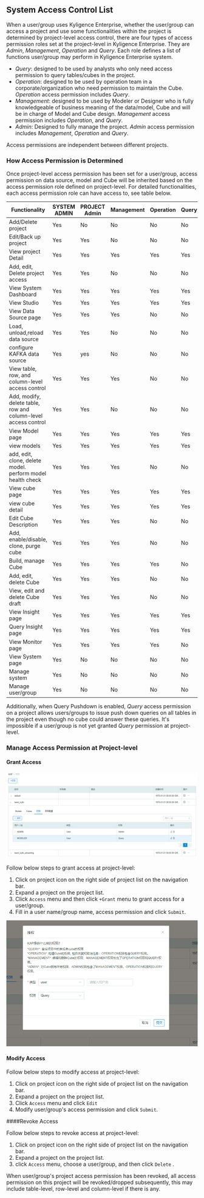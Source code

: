 ## System Access Control List

When a user/group uses Kyligence Enterprise, whether the user/group can access a project and use some functionalities within the project is determined by project-level access control, there are four types of access permission roles set at the project-level in Kyligence Enterprise. They are *Admin*, *Management*, *Operation* and *Query*. Each role defines a list of functions user/group may perform in Kyligence Enterprise system. 

- *Query*: designed to be used by analysts who only need access permission to query tables/cubes in the project.
- *Operation*: designed to be used by operation team in a corporate/organization who need permission to maintain the Cube. *Operation* access permission includes *Query*.
- *Management*: designed to be used by Modeler or Designer who is fully knowledgeable of business meaning of the data/model, Cube and will be in charge of Model and Cube design. *Management* access permission includes *Operation*, and *Query*.
- *Admin*: Designed to fully manage the project. *Admin* access permission includes *Management*, *Operation* and *Query*.

Access permissions are independent between different projects. 

### How Access Permission is Determined

Once project-level access permission has been set for a user/group, access permission on data source, model and Cube will be inherited based on the access permission role defined on project-level. For detailed functionalities, each access permission role can have access to, see table below. 

| Functionality                                                | SYSTEM ADMIN | PROJECT Admin | Management | Operation | Query |
| ------------------------------------------------------------ | ------------ | ------------- | ---------- | --------- | ----- |
| Add/Delete  project                                          | Yes          | No            | No         | No        | No    |
| Edit/Back up  project                                        | Yes          | Yes           | No         | No        | No    |
| View project  Detail                                         | Yes          | Yes           | Yes        | Yes       | Yes   |
| Add, edit,  Delete project access                            | Yes          | Yes           | No         | No        | No    |
| View System  Dashboard                                       | Yes          | Yes           | Yes        | Yes       | Yes   |
| View Studio                                                  | Yes          | Yes           | Yes        | Yes       | Yes   |
| View Data  Source page                                       | Yes          | Yes           | Yes        | No        | No    |
| Load, unload,reload data source                              | Yes          | Yes           | No         | No        | No    |
| configure  KAFKA data source                                 | Yes          | yes           | No         | No        | No    |
| View table,  row, and column-level access control            | Yes          | Yes           | Yes        | No        | No    |
| Add, modify,  delete table, row and column-level access control | Yes          | Yes           | No         | No        | No    |
| View Model  page                                             | Yes          | Yes           | Yes        | Yes       | Yes   |
| view models                                                  | Yes          | Yes           | Yes        | Yes       | Yes   |
| add, edit, clone, delete model. perform model health check   | Yes          | Yes           | Yes        | No        | No    |
| View cube page                                               | Yes          | Yes           | Yes        | Yes       | Yes   |
| view cube detail                                             | Yes          | Yes           | Yes        | Yes       | Yes   |
| Edit Cube  Description                                       | Yes          | Yes           | Yes        | No        | No    |
| Add,  enable/disable, clone, purge cube                      | Yes          | Yes           | Yes        | No        | No    |
| Build, manage  Cube                                          | Yes          | Yes           | Yes        | Yes       | No    |
| Add, edit,  delete Cube                                      | Yes          | Yes           | Yes        | No        | No    |
| View, edit and  delete Cube draft                            | Yes          | Yes           | Yes        | No        | No    |
| View Insight  page                                           | Yes          | Yes           | Yes        | Yes       | Yes   |
| Query Insight  page                                          | Yes          | Yes           | Yes        | Yes       | Yes   |
| View Monitor  page                                           | Yes          | Yes           | Yes        | Yes       | No    |
| View System  page                                            | Yes          | No            | No         | No        | No    |
| Manage system                                                | Yes          | No            | No         | No        | No    |
| Manage user/group                                            | Yes          | No            | No         | No        | No    |



Additionally, when Query Pushdown is enabled, *Query* access permission on a project allows users/groups to issue push down queries on all tables in the project even though no cube could answer these queries. It's impossible if a user/group is not yet granted *Query* permission at project-level.

### Manage Access Permission at Project-level

#### Grant Access 

![Grant access](images/acl/w_1.png)

Follow below steps to grant access at project-level: 

1. Click on project icon on the right side of project list on the navigation bar.
2. Expand a project on the project list.
3. Click `Access` menu  and then click `+Grant` menu to grant access for a user/group.
4. Fill in a user name/group name, access permission and click `Submit`. 

![Grant access for a user/group](images/acl/w_2.png)

#### Modify Access

Follow below steps to modify access at project-level: 

1. Click on project icon on the right side of project list on the navigation bar.
2. Expand a project on the project list.
3. Click `Access` menu and click `Edit` 
4. Modify user/group's access permission and click `Submit`. 

####Revoke Access

Follow below steps to revoke access at project-level: 

1. Click on project icon on the right side of project list on the navigation bar.
2. Expand a project on the project list.
3. click `Access` menu, choose a user/group, and then click `Delete` .

When user/group's project access permission has been revoked, all access permission on this project will be revoked/dropped subsequently, this may include table-level, row-level and column-level if there is any. 